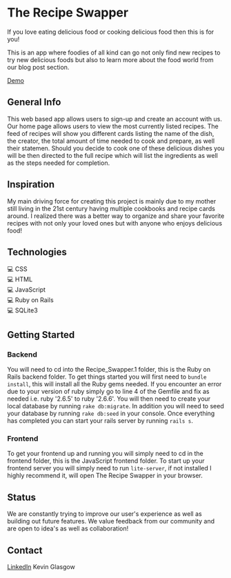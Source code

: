 # The Recipe Swapper

If you love eating delicious food or cooking delicious food then this is for you!

This is an app where foodies of all kind can go not only find new recipes to try new delicious foods but also to learn more about the food world from our blog post section. 

[Demo](https://youtu.be/t3XlJVkoJoA)

## General Info
This web based app allows users to sign-up and create an account with us. Our home page allows users to view the most currently listed recipes. The feed of recipes will show you different cards listing the name of the dish, the creator, the total amount of time needed to cook and prepare, as well their statemen. Should you decide to cook one of these delicious dishes you will be then directed to the full recipe which will list the ingredients as well as the steps needed for completion. 

## Inspiration
My main driving force for creating this project is mainly due to my mother still living in the 21st century having multiple cookbooks and recipe cards around. I realized there was a better way to organize and share your favorite recipes with not only your loved ones but with anyone who enjoys delicious food! 

## Technologies
💻 CSS <br />
💻 HTML <br />
💻 JavaScript <br />
💻 Ruby on Rails <br />
💻 SQLite3 <br />

## Getting Started
### Backend
You will need to cd into the Recipe_Swapper.1 folder, this is the Ruby on Rails backend folder. To get things started you will first need to ```bundle install```, this will install all the Ruby gems needed. If you encounter an error due to your version of ruby simply go to line 4 of the Gemfile and fix as needed i.e. ruby '2.6.5' to ruby '2.6.6'. You will then need to create your local database by running ```rake db:migrate```. In addition you will need to seed your database by running ```rake db:seed``` in your console. Once everything has completed you can start your rails server by running ```rails s```.
### Frontend
To get your frontend up and running you will simply need to cd in the frontend folder, this is the JavaScript frontend folder. To start up your frontend server you will simply need to run ```lite-server```, if not installed I highly recommend it, will open The Recipe Swapper in your browser.

## Status
We are constantly trying to improve our user's experience as well as building out future features. We value feedback from our community and are open to idea's as well as collaboration!

## Contact
[LinkedIn](https://www.linkedin.com/in/kevin-glasgow-21795154/)  Kevin Glasgow

